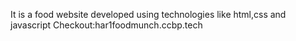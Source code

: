 It is a food website developed using technologies like html,css and javascript     Checkout:har1foodmunch.ccbp.tech

